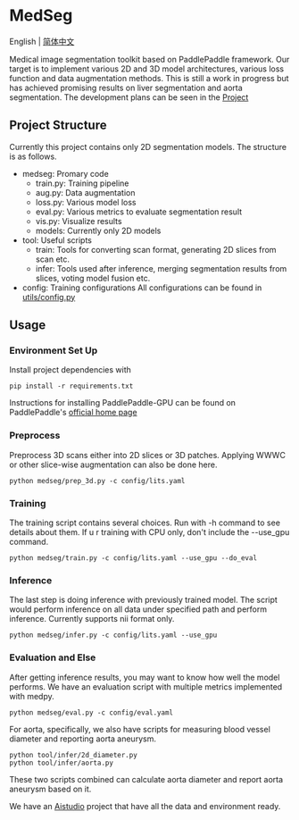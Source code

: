 # MedSeg
English | [简体中文](./README_cn.md)

Medical image segmentation toolkit based on PaddlePaddle framework. Our target is to implement various 2D and 3D model architectures, various loss function and data augmentation methods. This is still a work in progress but has achieved promising results on liver segmentation and aorta segmentation. The development plans can be seen in the [Project](https://github.com/davidlinhl/medSeg/projects/1)

## Project Structure
Currently this project contains only 2D segmentation models. The structure is as follows.

- medseg: Promary code
  - train.py: Training pipeline
  - aug.py: Data augmentation
  - loss.py: Various model loss
  - eval.py: Various metrics to evaluate segmentation result
  - vis.py: Visualize results
  - models: Currently only 2D models
- tool: Useful scripts
  - train: Tools for converting scan format, generating 2D slices from scan etc.
  - infer: Tools used after inference, merging segmentation results from slices, voting model fusion etc.
- config: Training configurations
All configurations can be found in [utils/config.py](https://github.com/davidlinhl/medSeg/blob/master/medseg/utils/config.py)

## Usage
### Environment Set Up
Install project dependencies with
```shell
pip install -r requirements.txt
```
Instructions for installing PaddlePaddle-GPU can be found on PaddlePaddle's [official home page](https://www.paddlepaddle.org.cn/)

### Preprocess
Preprocess 3D scans either into 2D slices or 3D patches. Applying WWWC or other slice-wise augmentation can also be done here.
```shell
python medseg/prep_3d.py -c config/lits.yaml
```

### Training
The training script contains several choices. Run with -h command to see details about them. If u r training with CPU only, don't include the --use_gpu command.
```shell
python medseg/train.py -c config/lits.yaml --use_gpu --do_eval
```

### Inference
The last step is doing inference with previously trained model. The script would perform inference on all data under specified path and perform inference. Currently supports nii format only.
```shell
python medseg/infer.py -c config/lits.yaml --use_gpu
```

### Evaluation and Else
After getting inference results, you may want to know how well the model performs. We have an evaluation script with multiple metrics implemented with medpy.
```shell
python medseg/eval.py -c config/eval.yaml
```
For aorta, specifically, we also have scripts for measuring blood vessel diameter and reporting aorta aneurysm.
```shell
python tool/infer/2d_diameter.py
python tool/infer/aorta.py
```
These two scripts combined can calculate aorta diameter and report aorta aneurysm based on it.

We have an [Aistudio](https://aistudio.baidu.com/aistudio/projectdetail/250994) project that have all the data and environment ready.
